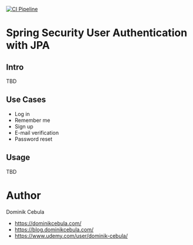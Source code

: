 [![CI Pipeline](https://github.com/dominikcebula/spring-security-user-authentication-jpa/actions/workflows/maven.yml/badge.svg)](https://github.com/dominikcebula/spring-security-user-authentication-jpa/actions/workflows/maven.yml)

# Spring Security User Authentication with JPA

## Intro

TBD

## Use Cases

* Log in
* Remember me
* Sign up
* E-mail verification
* Password reset

## Usage

TBD

# Author

Dominik Cebula

* https://dominikcebula.com/
* https://blog.dominikcebula.com/
* https://www.udemy.com/user/dominik-cebula/
